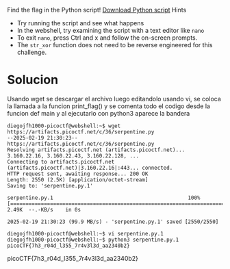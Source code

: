 Find the flag in the Python script! [Download Python script](https://artifacts.picoctf.net/c/36/serpentine.py)
Hints
- Try running the script and see what happens
- In the webshell, try examining the script with a text editor like `nano`
- To exit `nano`, press Ctrl and x and follow the on-screen prompts.
- The `str_xor` function does not need to be reverse engineered for this challenge.

# Solucion
Usando wget se descargar el archivo luego editandolo usando vi, se coloca la llamada a la funcion print_flag() y se comenta todo el codigo desde la funcion def main y al ejecutarlo con python3 aparece la bandera
```
diegojfh1000-picoctf@webshell:~$ wget https://artifacts.picoctf.net/c/36/serpentine.py
--2025-02-19 21:30:23--  https://artifacts.picoctf.net/c/36/serpentine.py
Resolving artifacts.picoctf.net (artifacts.picoctf.net)... 3.160.22.16, 3.160.22.43, 3.160.22.128, ...
Connecting to artifacts.picoctf.net (artifacts.picoctf.net)|3.160.22.16|:443... connected.
HTTP request sent, awaiting response... 200 OK
Length: 2550 (2.5K) [application/octet-stream]
Saving to: 'serpentine.py.1'

serpentine.py.1                                            100%[=======================================================================================================================================>]   2.49K  --.-KB/s    in 0s      

2025-02-19 21:30:23 (99.9 MB/s) - 'serpentine.py.1' saved [2550/2550]

diegojfh1000-picoctf@webshell:~$ vi serpentine.py.1
diegojfh1000-picoctf@webshell:~$ python3 serpentine.py.1
picoCTF{7h3_r04d_l355_7r4v3l3d_aa2340b2}
```
picoCTF{7h3_r04d_l355_7r4v3l3d_aa2340b2}